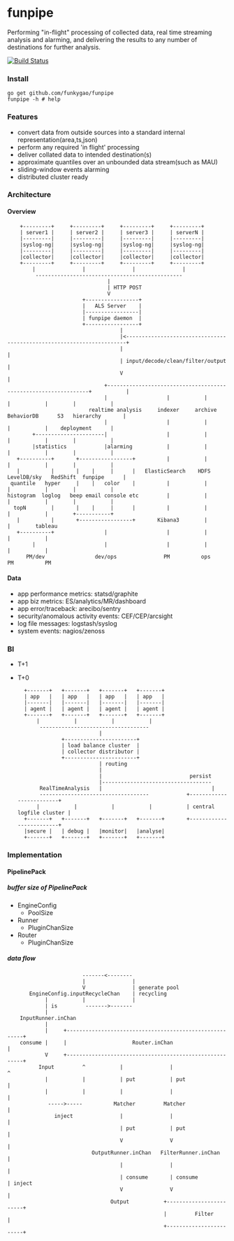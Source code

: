 funpipe
=======

Performing "in-flight" processing of collected data, real time streaming analysis and alarming, and delivering the results to any number of destinations for further analysis.

[![Build Status](https://travis-ci.org/funkygao/funpipe.png?branch=master)](https://travis-ci.org/funkygao/funpipe)

### Install

    go get github.com/funkygao/funpipe
    funpipe -h # help

### Features

*   convert data from outside sources into a standard internal representation(area,ts,json)
*   perform any required 'in flight' processing
*   deliver collated data to intended destination(s)
*   approximate quantiles over an unbounded data stream(such as MAU)
*   sliding-window events alarming
*   distributed cluster ready

### Architecture

#### Overview

        +---------+     +---------+     +---------+     +---------+
        | server1 |     | server2 |     | server3 |     | serverN |
        |---------|     |---------|     |---------|     |---------|
        |syslog-ng|     |syslog-ng|     |syslog-ng|     |syslog-ng|
        |---------|     |---------|     |---------|     |---------|
        |collector|     |collector|     |collector|     |collector|
        +---------+     +---------+     +---------+     +---------+
            |               |               |               |
             -----------------------------------------------
                                    |
                                    | HTTP POST
                                    V
                            +-----------------+
                            |   ALS Server    |
                            |-----------------| 
                            | funpipe daemon  |
                            +-----------------+
                                        |
                                        |<----------------------------------------------------------------------+
                                        |                                                                       |
                                        | input/decode/clean/filter/output                                      |
                                        V                                                                       |
                                   +----------------------------------------------------------------+           |
                                   |                   |           |           |           |        |           |
                              realtime analysis     indexer     archive    BehaviorDB      S3   hierarchy       |
                                   |                   |           |           |           |    deployment      |
            +----------------------|                   |           |           |           |        |           |
            |statistics            |alarming           |           |           |           |        |           |
       +----------+       +-----------------+          |           |           |           |        |           |
       |          |       |    |     |      |   ElasticSearch    HDFS      LevelDB/sky   RedShift  funpipe      |
     quantile   hyper     |    |   color    |          |           |           |           |        |           |
    histogram  loglog   beep email console etc         |           |           |           |        |           |
      topN        |       |    |     |      |          |           |           |           |        +-----------+
       |          |       +-----------------+       Kibana3        |           |        tableau
       +----------+                |                   |           |           |           |
            |                      |                   |           |           |           |
          PM/dev                dev/ops               PM          ops         PM          PM


#### Data

*   app performance metrics: statsd/graphite
*   app biz metrics: ES/analytics/MR/dashboard
*   app error/traceback: arecibo/sentry
*   security/anomalous activity events: CEF/CEP/arcsight
*   log file messages: logstash/syslog
*   system events: nagios/zenoss

### BI

* T+1
* T+0

        +-------+   +-------+   +-------+   +-------+
        | app   |   | app   |   | app   |   | app   |
        |-------|   |-------|   |-------|   |-------|
        | agent |   | agent |   | agent |   | agent |
        +-------+   +-------+   +-------+   +-------+
            |           |           |           |
             -----------------------------------
                                |
                    +-----------------------+
                    | load balance cluster  |
                    | collector distributor |
                    +-----------------------+
                                | routing
                                |
                                |                            persist
                                |-----------------------------------
             RealTimeAnalysis   |                                   |
             -----------------------------------            +-------------------------+
            |           |           |           |           | central logfile cluster |
        +-------+   +-------+   +-------+   +-------+       +-------------------------+
        |secure |   | debug |   |monitor|   |analyse|
        +-------+   +-------+   +-------+   +-------+

### Implementation

#### PipelinePack

##### buffer size of PipelinePack

* EngineConfig
  - PoolSize
* Runner
  - PluginChanSize
* Router
  - PluginChanSize


##### data flow

                            -------<-------- 
                            |               |
                            V               | generate pool
           EngineConfig.inputRecycleChan    | recycling
                |           |               |
                | is         ------->------- 
                |
        InputRunner.inChan
                |
                |     +--------------------------------------------------------+
        consume |     |                     Router.inChan                      |
                V     +--------------------------------------------------------+
              Input         ^           |               |                   ^
                |           |           | put           | put               |
                |           |           |               |                   |
                 ----->-----          Matcher         Matcher               |
                   inject               |               |                   |
                                        | put           | put               |
                                        V               V                   |
                               OutputRunner.inChan   FilterRunner.inChan    |
                                        |               |                   |
                                        | consume       | consume           | inject
                                        V               V                   |
                                     Output           +------------------------+
                                                      |         Filter         |
                                                      +------------------------+
    
    
